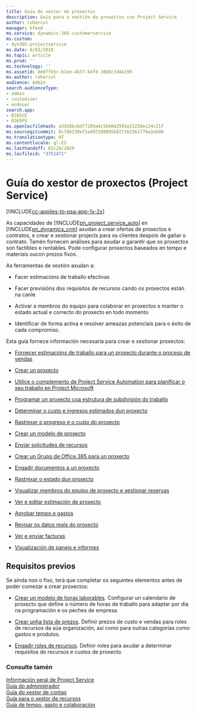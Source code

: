 ```yaml
---
title: Guía do xestor de proxectos
description: Guía para a xestión de proxectos con Project Service
author: ruhercul
manager: kfend
ms.service: dynamics-365-customerservice
ms.custom:
- dyn365-projectservice
ms.date: 8/03/2018
ms.topic: article
ms.prod: ''
ms.technology: ''
ms.assetid: 0e8ffb5c-b1ee-4b37-b4f0-3888c1d4e199
ms.author: ruhercul
audience: Admin
search.audienceType:
- admin
- customizer
- enduser
search.app:
- D365CE
- D365PS
ms.openlocfilehash: a3d28bcbdf7209a4c5b6042591e23220ec24c21f
ms.sourcegitcommit: 8c786230ef2a497280885b827162561776e2eb00
ms.translationtype: HT
ms.contentlocale: gl-ES
ms.lasthandoff: 03/24/2020
ms.locfileid: "3751471"
---
```

# <a name="project-manager-guide-project-service"></a>Guía do xestor de proxectos (Project Service)

[!INCLUDE[cc-applies-to-psa-app-1x-2x](../includes/cc-applies-to-psa-app-1x-2x.md)]

As capacidades de [!INCLUDE[pn_project_service_auto](../includes/pn-project-service-auto.md)] en [!INCLUDE[pn_dynamics_crm](../includes/pn-dynamics-crm.md)] axudan a crear ofertas de proxectos e contratos, e crear e xestionar projects para os clientes despois de gañar o contrato. Tamén fornecen análises para axudar a garantir que os proxectos son factibles e rentables. Pode configurar proxectos baseados en tempo e materiais oucon prezos fixos.  
  
 As ferramentas de xestión axudan a:  
  
-   Facer estimacións de traballo efectivas  
  
-   Facer previsións dos requisitos de recursos cando os proxectos están na canle  
  
-   Activar a membros do equipo para colaborar en proxectos e manter o estado actual e correcto do proxecto en todo momento  
  
-   Identificar de forma activa e resolver ameazas potenciais para o éxito de cada compromiso.  
  
Esta guía fornece información necesaria para crear e xestionar proxectos:  
  
-   [Fornecer estimacións de traballo para un proxecto durante o proceso de vendas](../project-service/provide-estimates-project-during-sales-process.md)  
  
-   [Crear un proxecto](../project-service/create-project.md)  
  
-   [Utilice o complemento de Project Service Automation para planificar o seu traballo en Project Microsoft](../project-service/add-plan-work-microsoft-project.md)  
  
-   [Programar un proxecto coa estrutura de subdivisión do traballo](../project-service/schedule-project-work-breakdown-structure.md)  
  
-   [Determinar o custo e ingresos estimados dun proxecto](../project-service/determine-project-cost-revenue-estimates.md)  
  
-   [Rastrexar o progreso e o custo do proxecto](../project-service/track-project-progress-cost.md)  
  
-   [Crear un modelo de proxecto](../project-service/create-project-template.md)  
  
-   [Enviar solicitudes de recursos](../project-service/submit-resource-requests.md)  
  
-   [Crear un Grupo de Office 365 para un proxecto](../project-service/create-office-365-group-project.md)  
  
-   [Engadir documentos a un proxecto](../project-service/add-documents-project.md)  
  
-   [Rastrexar o estado dun proxecto](../project-service/track-project-status.md)  
  
-   [Visualizar membros do equipo de proxecto e xestionar reservas](../project-service/view-project-team-members-manage-bookings.md)  
  
-   [Ver e editar estimación de proxecto](../project-service/view-edit-project-estimates.md)  
  
-   [Aprobar tempo e gastos](../project-service/approve-time-expenses.md)  
  
-   [Revisar os datos reais do proxecto](../project-service/review-project-actuals.md)  
  
-   [Ver e enviar facturas](../project-service/view-send-invoices.md)  
  
-   [Visualización de paneis e informes](../project-service/view-dashboards-reports.md)  
  
## <a name="prerequisites"></a>Requisitos previos  
 Se aínda non o fixo, terá que completar os seguintes elementos antes de poder comezar a crear proxectos:  
  
-   [Crear un modelo de horas laborables](../project-service/create-work-hours-template.md). Configurar un calendario de proxecto que define o número de horas de traballo para adaptar por día na programación e os peches de empresa.  
  
-   [Crear unha lista de prezos](../project-service/create-price-list.md). Definir prezos de custo e vendas para roles de recursos da súa organización, así como para outras categorías como gastos e produtos.  
  
-   [Engadir roles de recursos](../project-service/add-resource-roles.md). Definir roles para axudar a determinar requisitos de recursos e custos de proxecto.  
  
### <a name="see-also"></a>Consulte tamén  
 [Información xeral de Project Service](../project-service/overview.md)   
 [Guía do administrador](../project-service/admin-guide.md)   
 [Guía do xestor de contas](../project-service/account-manager-guide.md)   
 [Guía para o xestor de recursos](../project-service/resource-manager-guide.md)   
 [Guía de tempo, gasto e colaboración](../project-service/time-expense-collaboration-guide.md)

